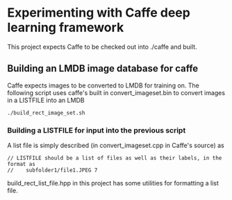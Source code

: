 # Experimenting with Caffe deep learning framework
This project expects Caffe to be checked out into ./caffe and built.

## Building an LMDB image database for caffe
Caffe expects images to be converted to LMDB for training on. The following script uses caffe's built in convert_imageset.bin to convert images in a LISTFILE into an LMDB

    ./build_rect_image_set.sh

### Building a LISTFILE for input into the previous script
A list file is simply described (in convert_imageset.cpp in Caffe's source) as 

    // LISTFILE should be a list of files as well as their labels, in the format as
    //    subfolder1/file1.JPEG 7

build_rect_list_file.hpp in this project has some utilities for formatting a list file.
